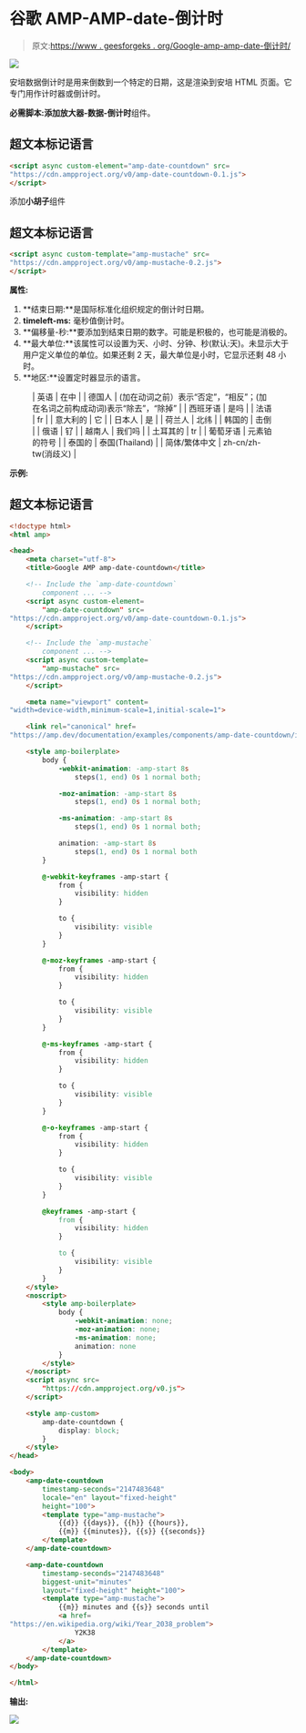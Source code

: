 # 谷歌 AMP-AMP-date-倒计时

> 原文:[https://www . geesforgeks . org/Google-amp-amp-date-倒计时/](https://www.geeksforgeeks.org/google-amp-amp-date-countdown/)

![](img/9f4c77d78e00cf75fc29323762067dd8.png)

安培数据倒计时是用来倒数到一个特定的日期，这是渲染到安培 HTML 页面。它专门用作计时器或倒计时。

**必需脚本:**添加**放大器-数据-倒计时**组件。

## 超文本标记语言

```html
<script async custom-element="amp-date-countdown" src=
"https://cdn.ampproject.org/v0/amp-date-countdown-0.1.js">
</script>
```

添加**小胡子**组件

## 超文本标记语言

```html
<script async custom-template="amp-mustache" src=
"https://cdn.ampproject.org/v0/amp-mustache-0.2.js">
</script>
```

**属性:**

1.  **结束日期:**是国际标准化组织规定的倒计时日期。
2.  **timeleft-ms:** 毫秒值倒计时。
3.  **偏移量-秒:**要添加到结束日期的数字。可能是积极的，也可能是消极的。
4.  **最大单位:**该属性可以设置为天、小时、分钟、秒(默认:天)。未显示大于用户定义单位的单位。如果还剩 2 天，最大单位是小时，它显示还剩 48 小时。
5.  **地区:**设置定时器显示的语言。

<figure class="table">

| 英语 | 在中 |
| 德国人 | (加在动词之前）表示“否定”，“相反”；(加在名词之前构成动词)表示“除去”，“除掉” |
| 西班牙语 | 是吗 |
| 法语 | fr |
| 意大利的 | 它 |
| 日本人 | 是 |
| 荷兰人 | 北纬 |
| 韩国的 | 击倒 |
| 俄语 | 钌 |
| 越南人 | 我们吗 |
| 土耳其的 | tr |
| 葡萄牙语 | 元素铂的符号 |
| 泰国的 | 泰国(Thailand) |
| 简体/繁体中文 | zh-cn/zh-tw(消歧义) |

</figure>

**示例:**

## 超文本标记语言

```html
<!doctype html>
<html amp>

<head>
    <meta charset="utf-8">
    <title>Google AMP amp-date-countdown</title>

    <!-- Include the `amp-date-countdown` 
        component ... -->
    <script async custom-element=
        "amp-date-countdown" src=
"https://cdn.ampproject.org/v0/amp-date-countdown-0.1.js">
    </script>

    <!-- Include the `amp-mustache` 
        component ... -->
    <script async custom-template=
        "amp-mustache" src=
"https://cdn.ampproject.org/v0/amp-mustache-0.2.js">
    </script>

    <meta name="viewport" content=
"width=device-width,minimum-scale=1,initial-scale=1">

    <link rel="canonical" href=
"https://amp.dev/documentation/examples/components/amp-date-countdown/index.html">

    <style amp-boilerplate>
        body {
            -webkit-animation: -amp-start 8s 
                steps(1, end) 0s 1 normal both;

            -moz-animation: -amp-start 8s 
                steps(1, end) 0s 1 normal both;

            -ms-animation: -amp-start 8s 
                steps(1, end) 0s 1 normal both;

            animation: -amp-start 8s 
                steps(1, end) 0s 1 normal both
        }

        @-webkit-keyframes -amp-start {
            from {
                visibility: hidden
            }

            to {
                visibility: visible
            }
        }

        @-moz-keyframes -amp-start {
            from {
                visibility: hidden
            }

            to {
                visibility: visible
            }
        }

        @-ms-keyframes -amp-start {
            from {
                visibility: hidden
            }

            to {
                visibility: visible
            }
        }

        @-o-keyframes -amp-start {
            from {
                visibility: hidden
            }

            to {
                visibility: visible
            }
        }

        @keyframes -amp-start {
            from {
                visibility: hidden
            }

            to {
                visibility: visible
            }
        }
    </style>
    <noscript>
        <style amp-boilerplate>
            body {
                -webkit-animation: none;
                -moz-animation: none;
                -ms-animation: none;
                animation: none
            }
        </style>
    </noscript>
    <script async src=
        "https://cdn.ampproject.org/v0.js">
    </script>

    <style amp-custom>
        amp-date-countdown {
            display: block;
        }
    </style>
</head>

<body>
    <amp-date-countdown 
        timestamp-seconds="2147483648" 
        locale="en" layout="fixed-height" 
        height="100">
        <template type="amp-mustache">
            {{d}} {{days}}, {{h}} {{hours}}, 
            {{m}} {{minutes}}, {{s}} {{seconds}}
        </template>
    </amp-date-countdown>

    <amp-date-countdown 
        timestamp-seconds="2147483648" 
        biggest-unit="minutes" 
        layout="fixed-height" height="100">
        <template type="amp-mustache">
            {{m}} minutes and {{s}} seconds until
            <a href=
"https://en.wikipedia.org/wiki/Year_2038_problem">
                Y2K38
            </a>
        </template>
    </amp-date-countdown>
</body>

</html>
```

**输出:**

![](img/8397e26791ade86b86e162920383099d.png)